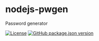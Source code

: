 # nodejs-pwgen

Password generator

[![License](https://img.shields.io/github/license/kei-g/nodejs-pwgen?style=plastic)](https://opensource.org/licenses/BSD-3-Clause)
[![GitHub package.json version](https://img.shields.io/github/package-json/v/kei-g/nodejs-pwgen?style=plastic)](https://github.com/kei-g/nodejs-pwgen)
